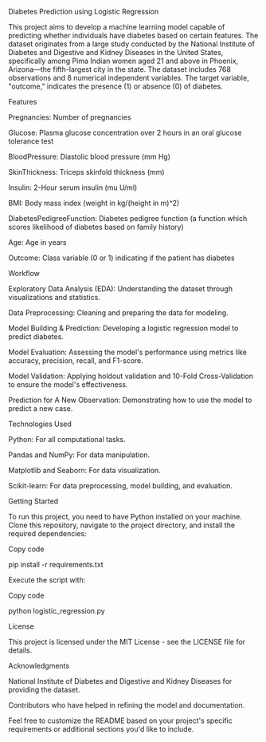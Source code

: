 ﻿Diabetes Prediction using Logistic Regression

This project aims to develop a machine learning model capable of predicting whether individuals have diabetes based on certain features. The dataset originates from a large study conducted by the National Institute of Diabetes and Digestive and Kidney Diseases in the United States, specifically among Pima Indian women aged 21 and above in Phoenix, Arizona—the fifth-largest city in the state. The dataset includes 768 observations and 8 numerical independent variables. The target variable, "outcome," indicates the presence (1) or absence (0) of diabetes.

Features

Pregnancies: Number of pregnancies

Glucose: Plasma glucose concentration over 2 hours in an oral glucose tolerance test

BloodPressure: Diastolic blood pressure (mm Hg)

SkinThickness: Triceps skinfold thickness (mm)

Insulin: 2-Hour serum insulin (mu U/ml)

BMI: Body mass index (weight in kg/(height in m)^2)

DiabetesPedigreeFunction: Diabetes pedigree function (a function which scores likelihood of diabetes based on family history)

Age: Age in years

Outcome: Class variable (0 or 1) indicating if the patient has diabetes

Workflow

Exploratory Data Analysis (EDA): Understanding the dataset through visualizations and statistics.

Data Preprocessing: Cleaning and preparing the data for modeling.

Model Building & Prediction: Developing a logistic regression model to predict diabetes.

Model Evaluation: Assessing the model's performance using metrics like accuracy, precision, recall, and F1-score.

Model Validation: Applying holdout validation and 10-Fold Cross-Validation to ensure the model's effectiveness.

Prediction for A New Observation: Demonstrating how to use the model to predict a new case.

Technologies Used

Python: For all computational tasks.

Pandas and NumPy: For data manipulation.

Matplotlib and Seaborn: For data visualization.

Scikit-learn: For data preprocessing, model building, and evaluation.

Getting Started

To run this project, you need to have Python installed on your machine. Clone this repository, navigate to the project directory, and install the required dependencies:

Copy code

pip install -r requirements.txt

Execute the script with:

Copy code

python logistic\_regression.py

License

This project is licensed under the MIT License - see the LICENSE file for details.

Acknowledgments

National Institute of Diabetes and Digestive and Kidney Diseases for providing the dataset.

Contributors who have helped in refining the model and documentation.

Feel free to customize the README based on your project's specific requirements or additional sections you'd like to include. ​
